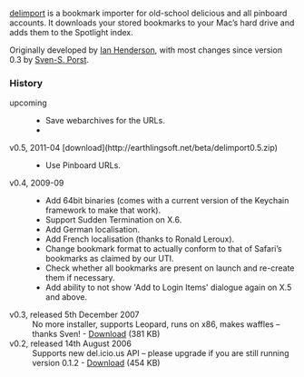 [delimport](http://ianhenderson.org/delimport.html) is a bookmark importer for old-school delicious and all pinboard accounts. It downloads your stored bookmarks to your Mac’s hard drive and adds them to the Spotlight index.

Originally developed by [Ian Henderson](http://ianhenderson.org/), with most changes since version 0.3 by [Sven-S. Porst](http://earthlingsoft.net/ssp/).


### History
<dl>
<dt>upcoming</dt>
<dd>
<ul>
<li>
Save webarchives for the URLs.
<li>
</ul>
</dd>

<dt>v0.5, 2011-04 [download](http://earthlingsoft.net/beta/delimport0.5.zip)</dt>
<dd>
<ul>
<li>
Use Pinboard URLs.
</li>
</ul>
</dd>

<dt>v0.4, 2009-09</dt>
<dd>
<ul>
<li>
Add 64bit binaries (comes with a current version of the Keychain framework to make that work).
</li><li>
Support Sudden Termination on X.6.
</li><li>
Add German localisation.
</li><li>
Add French localisation (thanks to Ronald Leroux).
</li><li>
Change bookmark format to actually conform to that of Safari’s bookmarks as claimed by our UTI.
</li><li>
Check whether all bookmarks are present on launch and re-create them if necessary.
</li><li>
Add ability to not show 'Add to Login Items' dialogue again on X.5 and above.
</li>
</ul>
</dd>

<dt>v0.3, released 5th December 2007</dt>
<dd>
No more installer, supports Leopard, runs on x86, makes waffles – thanks Sven! - <a href="http://ianhenderson.org/download/delimport.zip">Download</a> (381 KB)
</dd>

<dt>v0.2, released 14th August 2006</dt>
<dd>
Supports new del.icio.us API – please upgrade if you are still running version 0.1.2 - <a href="http://ianhenderson.org/download/delimport%200.2.dmg">Download</a> (454 KB)
</dd>
